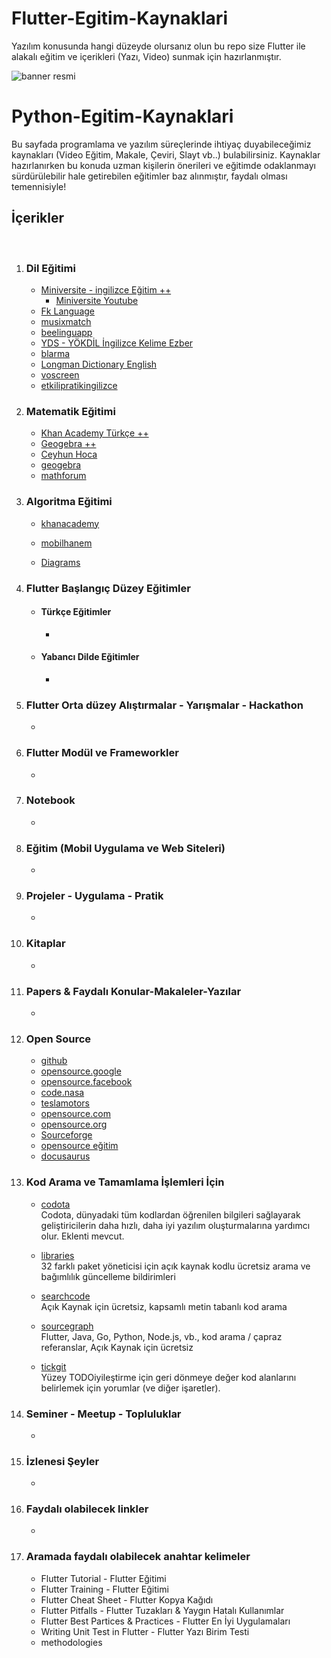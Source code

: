 # Flutter-Egitim-Kaynaklari
Yazılım konusunda hangi düzeyde olursanız olun bu repo size Flutter ile alakalı eğitim ve içerikleri (Yazı, Video) sunmak için hazırlanmıştır.



![banner resmi](https://www.google.com/url?sa=i&url=https%3A%2F%2Fflutter.dev%2F&psig=AOvVaw0BPiPyhsQRDH2ZWk1XPmGj&ust=1610399114688000&source=images&cd=vfe&ved=0CAIQjRxqFwoTCPDK9bCiku4CFQAAAAAdAAAAABAD)

# Python-Egitim-Kaynaklari
Bu sayfada programlama ve yazılım süreçlerinde ihtiyaç duyabileceğimiz kaynakları (Video Eğitim, Makale, Çeviri, Slayt vb..) bulabilirsiniz. Kaynaklar hazırlanırken bu konuda uzman kişilerin önerileri ve eğitimde odaklanmayı sürdürülebilir hale getirebilen eğitimler baz alınmıştır, faydalı olması temennisiyle!

## İçerikler
</br>

1. ### Dil Eğitimi

     - [Miniversite - ingilizce Eğitim ++](http://www.ozkancelen.com/)
       - [Miniversite Youtube](https://www.youtube.com/channel/UCyaeK2QAUXoeL1iYykgFHIg/playlists)
     - [Fk Language](https://www.youtube.com/channel/UCFct4bf2mKCT7gP0lz7RuJw)
     - [musixmatch](https://www.musixmatch.com/)
     - [beelinguapp](https://www.beelinguapp.com/)
     - [YDS - YÖKDİL İngilizce Kelime Ezber](https://play.google.com/store/apps/details?id=com.ydsdil.vocabbuilder)
     - [blarma](https://www.blarma.com/)
     - [Longman Dictionary English](https://play.google.com/store/apps/details?id=dictionary.english.freeapptck)
     - [voscreen](https://www.voscreen.com/)
     - [etkilipratikingilizce](https://etkilipratikingilizce.com/)
       
2. ### Matematik Eğitimi
     - [Khan Academy Türkçe ++](https://www.youtube.com/user/KhanAcademyTurkce/playlists)
     - [Geogebra ++](https://www.geogebra.org/)
     - [Ceyhun Hoca](https://www.youtube.com/channel/UCJIlDVrWCFbmGORmrKPom8w/playlists)
     - [geogebra](https://www.geogebra.org/m/qUvf6h3z)
     - [mathforum](http://mathforum.org/dr.math/faq/formulas/)
     

3. ### Algoritma Eğitimi
     - [khanacademy](https://tr.khanacademy.org/computing/computer-science/algorithms)
     - [mobilhanem](https://www.mobilhanem.com/algoritma-egitimleri/)
     
     - [Diagrams](https://app.diagrams.net/)
     
4. ### Flutter Başlangıç Düzey Eğitimler
     - #### Türkçe Eğitimler
       - []()
     
     - #### Yabancı Dilde Eğitimler
       - []()

5. ### Flutter Orta düzey Alıştırmalar - Yarışmalar - Hackathon
     - []()
     
     

6. ### Flutter Modül ve Frameworkler
     - []()
       

7. ### Notebook

     - []()
     

8. ### Eğitim (Mobil Uygulama ve Web Siteleri)

     - []()
     
 9. ### Projeler - Uygulama - Pratik

     - []()
     
10. ### Kitaplar
     - []()

11. ### Papers & Faydalı Konular-Makaleler-Yazılar
     - []()
     
     
12. ### Open Source

     - [github](https://github.com/open-source)
     - [opensource.google](https://opensource.google/projects/explore/featured)
     - [opensource.facebook](https://opensource.facebook.com/projects)
     - [code.nasa](https://code.nasa.gov/)
     - [teslamotors](https://github.com/teslamotors)
     - [opensource.com](https://opensource.com/)
     - [opensource.org](https://opensource.org/)
     - [Sourceforge](https://sourceforge.net/)
     - [opensource eğitim](https://opensource.guide/tr/)
     - [docusaurus](https://docusaurus.io/)

13. ### Kod Arama ve Tamamlama İşlemleri İçin

     - [codota](https://www.codota.com/)  
     Codota, dünyadaki tüm kodlardan öğrenilen bilgileri sağlayarak geliştiricilerin daha hızlı, daha iyi yazılım oluşturmalarına yardımcı olur. Eklenti mevcut.
     
     - [libraries](https://libraries.io/)  
     32 farklı paket yöneticisi için açık kaynak kodlu ücretsiz arama ve bağımlılık güncelleme bildirimleri
     
     - [searchcode](https://searchcode.com/)  
Açık Kaynak için ücretsiz, kapsamlı metin tabanlı kod arama

     - [sourcegraph](https://about.sourcegraph.com/)  
Flutter, Java, Go, Python, Node.js, vb., kod arama / çapraz referanslar, Açık Kaynak için ücretsiz

     - [tickgit](https://www.tickgit.com/)  
Yüzey TODOiyileştirme için geri dönmeye değer kod alanlarını belirlemek için yorumlar (ve diğer işaretler).

14. ### Seminer - Meetup - Topluluklar
      - []()
     
     
15. ### İzlenesi Şeyler

     - []()
     
16. ### Faydalı olabilecek linkler

     - []()
     
17. ### Aramada faydalı olabilecek anahtar kelimeler

     - Flutter Tutorial - Flutter Eğitimi 
     - Flutter Training - Flutter Eğitimi 
     - Flutter Cheat Sheet - Flutter Kopya Kağıdı 
     - Flutter Pitfalls - Flutter Tuzakları & Yaygın Hatalı Kullanımlar
     - Flutter Best Partices & Practices - Flutter En İyi Uygulamaları 
     - Writing Unit Test in Flutter - Flutter Yazı Birim Testi
     - methodologies
     
     
     
     
     
